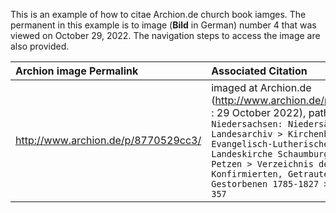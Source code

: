 This is an example of how to citae Archion.de church book iamges. The permanent in this example is to image (**Bild** in German) number 4 that was viewed on October 29, 2022. The navigation steps to access the image are also provided.

|Archion image Permalink|Associated Citation|
|:---|:---|
|http://www.archion.de/p/8770529cc3/|imaged at Archion.de (http://www.archion.de/p/8770529cc3 : 29 October 2022), path: `Browse > Niedersachsen: Niedersächsisches Landesarchiv > Kirchenbücher der Evangelisch-Lutherischen Landeskirche Schaumburg-Lippe > Petzen > Verzeichnis der Getauften, Konfirmierten, Getrauten und Gestorbenen 1785-1827 > Bild 4 of 357`|


